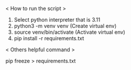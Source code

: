 < How to run the script > 
1. Select python interpreter that is 3.11  
2. python3 -m venv venv (Create virtual env)
3. source venv/bin/activate (Activate virtual env)
4. pip install -r requirements.txt 

< Others helpful command > 

pip freeze > requirements.txt

